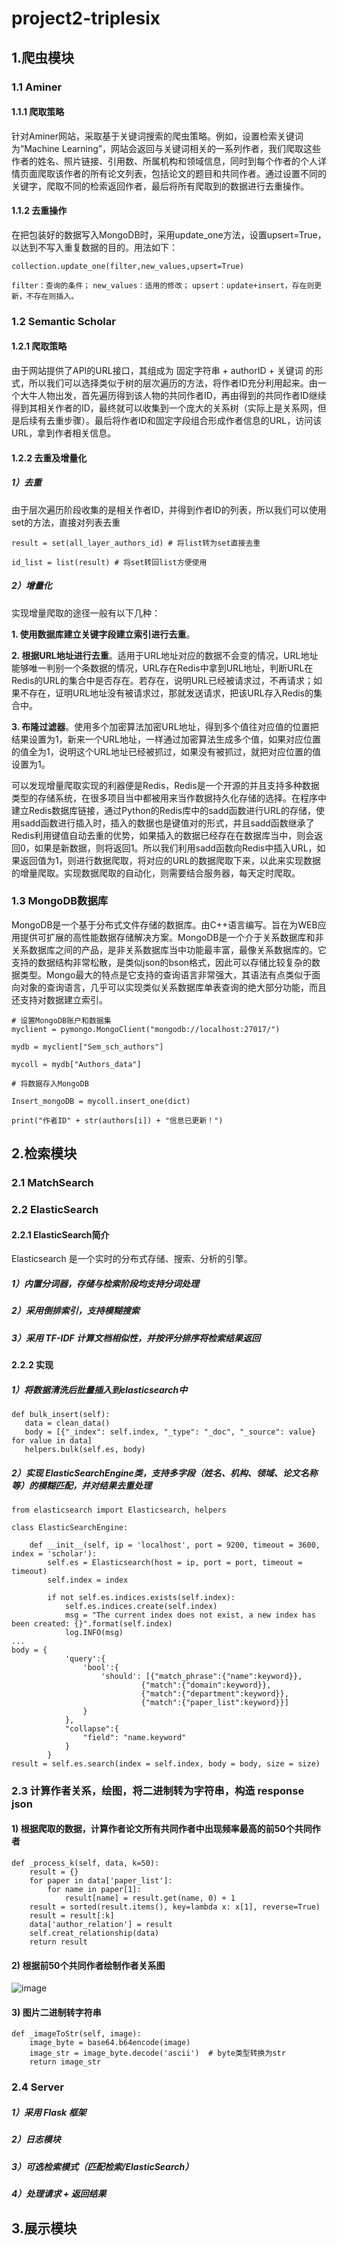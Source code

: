 # project2-triplesix

## 1.爬虫模块

### 1.1 Aminer
#### 1.1.1 爬取策略
针对Aminer网站，采取基于关键词搜索的爬虫策略。例如，设置检索关键词为“Machine Learning”，网站会返回与关键词相关的一系列作者，我们爬取这些作者的姓名、照片链接、引用数、所属机构和领域信息，同时到每个作者的个人详情页面爬取该作者的所有论文列表，包括论文的题目和共同作者。通过设置不同的关键字，爬取不同的检索返回作者，最后将所有爬取到的数据进行去重操作。
#### 1.1.2 去重操作
在把包装好的数据写入MongoDB时，采用update_one方法，设置upsert=True，以达到不写入重复数据的目的。用法如下：

`collection.update_one(filter,new_values,upsert=True)`

`filter：查询的条件；`
`new_values：适用的修改；`
`upsert：update+insert，存在则更新，不存在则插入。`

### 1.2 Semantic Scholar
#### 1.2.1 爬取策略
由于网站提供了API的URL接口，其组成为 固定字符串 + authorID + 关键词 的形式，所以我们可以选择类似于树的层次遍历的方法，将作者ID充分利用起来。由一个大牛人物出发，首先遍历得到该人物的共同作者ID，再由得到的共同作者ID继续得到其相关作者的ID，最终就可以收集到一个庞大的关系树（实际上是关系网，但是后续有去重步骤）。最后将作者ID和固定字段组合形成作者信息的URL，访问该URL，拿到作者相关信息。
#### 1.2.2 去重及增量化
##### 1）去重
由于层次遍历阶段收集的是相关作者ID，并得到作者ID的列表，所以我们可以使用set的方法，直接对列表去重

`result = set(all_layer_authors_id) # 将list转为set直接去重`

`id_list = list(result) # 将set转回list方便使用`
##### 2）增量化
实现增量爬取的途径一般有以下几种：

**1. 使用数据库建立关键字段建立索引进行去重**。

**2. 根据URL地址进行去重**。适用于URL地址对应的数据不会变的情况，URL地址能够唯一判别一个条数据的情况，URL存在Redis中拿到URL地址，判断URL在Redis的URL的集合中是否存在。若存在，说明URL已经被请求过，不再请求；如果不存在，证明URL地址没有被请求过，那就发送请求，把该URL存入Redis的集合中。

**3. 布隆过滤器**。使用多个加密算法加密URL地址，得到多个值往对应值的位置把结果设置为1，新来一个URL地址，一样通过加密算法生成多个值，如果对应位置的值全为1，说明这个URL地址已经被抓过，如果没有被抓过，就把对应位置的值设置为1。

   可以发现增量爬取实现的利器便是Redis，Redis是一个开源的并且支持多种数据类型的存储系统，在很多项目当中都被用来当作数据持久化存储的选择。在程序中建立Redis数据库链接，通过Python的Redis库中的sadd函数进行URL的存储，使用sadd函数进行插入时，插入的数据也是键值对的形式，并且sadd函数继承了Redis利用键值自动去重的优势，如果插入的数据已经存在在数据库当中，则会返回0，如果是新数据，则将返回1。所以我们利用sadd函数向Redis中插入URL，如果返回值为1，则进行数据爬取，将对应的URL的数据爬取下来，以此来实现数据的增量爬取。实现数据爬取的自动化，则需要结合服务器，每天定时爬取。

### 1.3 MongoDB数据库

MongoDB是一个基于分布式文件存储的数据库。由C++语言编写。旨在为WEB应用提供可扩展的高性能数据存储解决方案。MongoDB是一个介于关系数据库和非关系数据库之间的产品，是非关系数据库当中功能最丰富，最像关系数据库的。它支持的数据结构非常松散，是类似json的bson格式，因此可以存储比较复杂的数据类型。Mongo最大的特点是它支持的查询语言非常强大，其语法有点类似于面向对象的查询语言，几乎可以实现类似关系数据库单表查询的绝大部分功能，而且还支持对数据建立索引。
```
# 设置MongoDB账户和数据集
myclient = pymongo.MongoClient("mongodb://localhost:27017/")

mydb = myclient["Sem_sch_authors"]

mycoll = mydb["Authors_data"]
```
```
# 将数据存入MongoDB

Insert_mongoDB = mycoll.insert_one(dict)

print("作者ID" + str(authors[i]) + "信息已更新！")
```

## 2.检索模块

### 2.1 MatchSearch

### 2.2 ElasticSearch

#### 2.2.1 ElasticSearch简介

Elasticsearch 是一个实时的分布式存储、搜索、分析的引擎。
##### 1）内置分词器，存储与检索阶段均支持分词处理
##### 2）采用倒排索引，支持模糊搜索
##### 3）采用 TF-IDF 计算文档相似性，并按评分排序将检索结果返回

#### 2.2.2 实现
##### 1）将数据清洗后批量插入到elasticsearch中
```
def bulk_insert(self):
   data = clean_data()
   body = [{"_index": self.index, "_type": "_doc", "_source": value} for value in data]
   helpers.bulk(self.es, body)
```
##### 2）实现 ElasticSearchEngine类，支持多字段（姓名、机构、领域、论文名称等）的模糊匹配，并对结果去重处理
```
from elasticsearch import Elasticsearch, helpers

class ElasticSearchEngine:

    def __init__(self, ip = 'localhost', port = 9200, timeout = 3600, index = 'scholar'):
        self.es = Elasticsearch(host = ip, port = port, timeout = timeout)
        self.index = index

        if not self.es.indices.exists(self.index):
            self.es.indices.create(self.index)
            msg = "The current index does not exist, a new index has been created: {}".format(self.index)
            log.INFO(msg)
...
body = {
            'query':{
                'bool':{
                    'should': [{"match_phrase":{"name":keyword}},
                             {"match":{"domain":keyword}},
                             {"match":{"department":keyword}},
                             {"match":{"paper_list":keyword}}]
                }
            },
            "collapse":{
                "field": "name.keyword"
            }
        }
result = self.es.search(index = self.index, body = body, size = size)
```
### 2.3 计算作者关系，绘图，将二进制转为字符串，构造 response json
#### 1) 根据爬取的数据，计算作者论文所有共同作者中出现频率最高的前50个共同作者
    def _process_k(self, data, k=50):
        result = {}
        for paper in data['paper_list']:
            for name in paper[1]:
                result[name] = result.get(name, 0) + 1
        result = sorted(result.items(), key=lambda x: x[1], reverse=True)
        result = result[:k]
        data['author_relation'] = result
        self.creat_relationship(data)
        return result
#### 2) 根据前50个共同作者绘制作者关系图
![image](https://user-images.githubusercontent.com/85541451/147380913-cc91d805-81e5-4c80-bebf-314e8d4dc408.png)

#### 3) 图片二进制转字符串
    def _imageToStr(self, image):
        image_byte = base64.b64encode(image)
        image_str = image_byte.decode('ascii')  # byte类型转换为str
        return image_str

### 2.4 Server
##### 1）采用 Flask 框架
##### 2）日志模块
##### 3）可选检索模式（匹配检索/ElasticSearch）
##### 4）处理请求 + 返回结果


## 3.展示模块
